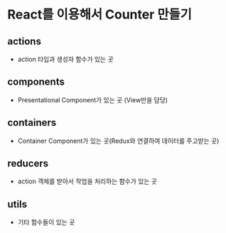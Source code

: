 # React를 이용해서 Counter 만들기

## actions
* action 타입과 생성자 함수가 있는 곳

## components
* Presentational Component가 있는 곳 (View만을 담당)

## containers
* Container Component가 있는 곳(Redux와 연결하여 데이터를 주고받는 곳)

## reducers
* action 객체를 받아서 작업을 처리하는 함수가 있는 곳

## utils
* 기타 함수들이 있는 곳
